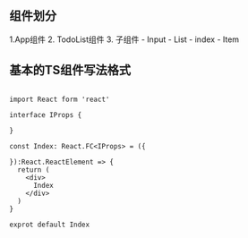 ## 组件划分
 1.App组件
 2. TodoList组件
 3. 子组件
    - Input
    - List
      - index
      - Item

## 基本的TS组件写法格式
```

import React form 'react'

interface IProps {

}

const Index: React.FC<IProps> = ({

}):React.ReactElement => {
  return (
    <div>
      Index
    </div>
  )
}

exprot default Index

```
